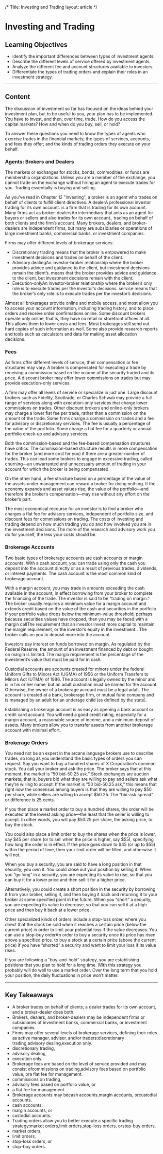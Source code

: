 /*
Title: Investing and Trading
layout: article
*/

# Investing and Trading

## Learning Objectives

- Identify the important differences between types of investment agents.
- Describe the different levels of service offered by investment agents.
- Analyze the different fee and account structures available to investors.
- Differentiate the types of trading orders and explain their roles in an investment strategy.



---

## Content

The discussion of investment so far has focused on the ideas behind your investment plan, but to be useful to you, your plan has to be implemented. You have to invest, and then, over time, trade. How do you access the capital markets? How and when do you buy, sell, or hold?

To answer these questions you need to know the types of agents who exercise trades in the financial markets; the types of services, accounts, and fees they offer; and the kinds of trading orders they execute on your behalf.


### Agents: Brokers and Dealers

The markets or exchanges for stocks, bonds, commodities, or funds are membership organizations. Unless you are a member of the exchange, you cannot trade on the exchange without hiring an agent to execute trades for you. Trading essentially is buying and selling.

As you’ve read in Chapter 12 "Investing", a broker is an agent who trades on behalf of clients to fulfill client directives. A dealerA professional investor trading for its own account. is a firm that is trading for its own account. Many firms act as broker-dealersAn intermediary that acts as an agent for buyers or sellers and also trades for its own account., trading on behalf of both clients and the firm’s account. Many brokers, dealers, and broker-dealers are independent firms, but many are subsidiaries or operations of large investment banks, commercial banks, or investment companies.

Firms may offer different levels of brokerage services:

- Discretionary trading means that the broker is empowered to make investment decisions and trades on behalf of the client.
- Advisory dealingAn investor-broker relationship where the broker provides advice and guidance to the client, but investment decisions remain the client’s. means that the broker provides advice and guidance to the client, but investment decisions remain with the client.
- Execution-onlyAn investor-broker relationship where the broker’s only role is to execute trades per the investor’s decisions. service means that the broker’s only role is to execute trades per the investor’s decisions.


Almost all brokerages provide online and mobile access, and most allow you to access your account information, including trading history, and to place orders and receive order confirmations online. Some discount brokers operate only online, that is, they have no retail or storefront offices at all. This allows them to lower costs and fees. Most brokerages still send out hard copies of such information as well. Some also provide research reports and tools such as calculators and data for making asset allocation decisions.


### Fees

As firms offer different levels of service, their compensation or fee structures may vary. A broker is compensated for executing a trade by receiving a commission based on the volume of the security traded and its price. A discount broker may offer lower commissions on trades but may provide execution-only services.

A firm may offer all levels of service or specialize in just one. Large discount brokers such as Fidelity, Scottrade, or Charles Schwab may provide a full range of services along with execution-only services that charge lower commissions on trades. Other discount brokers and online-only brokers may charge a lower flat fee per trade, rather than a commission on the amount of the trade. Some firms charge a commission on trades and a fee for advisory or discretionary services. The fee is usually a percentage of the value of the portfolio. Some charge a flat fee for a quarterly or annual portfolio check-up and advisory services.

Both the commission-based and the fee-based compensation structures have critics. The commission-based structure results in more compensation for the broker (and more cost for you) if there are a greater number of trades. This can lead some brokers to engage in excessive trading, called churning—an unwarranted and unnecessary amount of trading in your account for which the broker is being compensated.

On the other hand, a fee structure based on a percentage of the value of the assets under management can reward a broker for doing nothing. If the economy expands and asset values rise, the value of the portfolio—and therefore the broker’s compensation—may rise without any effort on the broker’s part.

The most economical recourse for an investor is to find a broker who charges a flat fee for advisory services, independent of portfolio size, and discount fees for commissions on trading. The costs of investing and trading depend on how much trading you do and how involved you are in the investment decisions. The more of the research and advisory work you do for yourself, the less your costs should be.


### Brokerage Accounts

Two basic types of brokerage accounts are cash accounts or margin accounts. With a cash account, you can trade using only the cash you deposit into the account directly or as a result of previous trades, dividends, or interest payments. The cash account is the most common kind of brokerage account.

With a margin account, you may trade in amounts exceeding the cash available in the account, in effect borrowing from your broker to complete the financing of the trade. The investor is said to be “trading on margin.” The broker usually requires a minimum value for a margin account and extends credit based on the value of the cash and securities in the portfolio. If your portfolio value drops below the minimum-value threshold, perhaps because securities values have dropped, then you may be faced with a margin callThe requirement that an investor invest more capital to maintain the margin requirement, or the investor’s equity in the investment.. The broker calls on you to deposit more into the account.

Investors pay interest on funds borrowed on margin. As regulated by the Federal Reserve, the amount of an investment financed by debt or bought on margin is limited. The margin requirement is the percentage of the investment’s value that must be paid for in cash.

Custodial accounts are accounts created for minors under the federal Uniform Gifts to Minors Act (UGMA) of 1956 or the Uniform Transfers to Minors Act (UTMA) of 1986. The account is legally owned by the minor and is in his or her name, but an adult custodian must be named for the account. Otherwise, the owner of a brokerage account must be a legal adult. The account is created at a bank, brokerage firm, or mutual fund company and is managed by an adult for an underage child (as defined by the state).

Establishing a brokerage account is as easy as opening a bank account or credit card account. You will need a good credit rating, especially for a margin account, a reasonable source of income, and a minimum deposit of assets. Many brokers allow you to transfer assets from another brokerage account with minimal effort.


### Brokerage Orders

You need not be an expert in the arcane language brokers use to describe trades, so long as you understand the basic types of orders you can request. Say you want to buy a hundred shares of X Corporation’s common stock. You call your broker and ask the price. The broker says that at this moment, the market is “50 bid-50.25 ask.” Stock exchanges are auction markets; that is, buyers bid what they are willing to pay and sellers ask what they’re willing to accept. If the market is “50 bid-50.25 ask,” this means that right now the consensus among buyers is that they are willing to pay $50 per share, while sellers are willing to accept $50.25. The “bid-ask spread” or difference is 25 cents.

If you then place a market order to buy a hundred shares, the order will be executed at the lowest asking price—the least that the seller is willing to accept. In other words, you will pay $50.25 per share, the asking price, to buy the stock.

You could also place a limit order to buy the shares when the price is lower, say $45 per share (or to sell when the price is higher, say $55), specifying how long the order is in effect. If the price goes down to $45 (or up to $55) within the period of time, then your limit order will be filled, and otherwise it will not.

When you buy a security, you are said to have a long position in that security; you own it. You could close out your position by selling it. When you “go long” in a security, you are expecting its value to rise, so that you can buy it for a lower price and then sell it for a higher price.

Alternatively, you could create a short position in the security by borrowing it from your broker, selling it, and then buying it back and returning it to your broker at some specified point in the future. When you “short” a security, you are expecting its value to decrease, so that you can sell it at a high price and then buy it back at a lower price.

Other specialized kinds of orders include a stop-loss order, where you direct that the stock be sold when it reaches a certain price (below the current price) in order to limit your potential loss if the value decreases. You can use a stop-buy orderAn order to buy a security once its price has risen above a specified price. to buy a stock at a certain price (above the current price) if you have “shorted” a security and want to limit your loss if its value rises.

If you are following a “buy-and-hold” strategy, you are establishing positions that you plan to hold for a long time. With this strategy you probably will do well to use a market order. Over the long term that you hold your position, the daily fluctuations in price won’t matter.



---

## Key Takeaways

- A broker trades on behalf of clients; a dealer trades for its own account, and a broker-dealer does both.
- Brokers, dealers, and broker-dealers may be independent firms or subsidiaries of investment banks, commercial banks, or investment companies.
- Firms may offer several levels of brokerage services, defining their roles as active manager, advisor, and/or traders:discretionary trading,advisory dealing,execution only.
- discretionary trading,
- advisory dealing,
- execution only.
- Brokerage fees are based on the level of service provided and may consist ofcommissions on trading,advisory fees based on portfolio value, ora flat fee for management.
- commissions on trading,
- advisory fees based on portfolio value, or
- a flat fee for management.
- Brokerage accounts may becash accounts,margin accounts, orcustodial accounts.
- cash accounts,
- margin accounts, or
- custodial accounts.
- Trading orders allow you to better execute a specific trading strategy:market orders,limit orders,stop-loss orders, orstop-buy orders.
- market orders,
- limit orders,
- stop-loss orders, or
- stop-buy orders.


